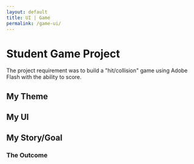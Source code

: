 ```yaml
---
layout: default
title: UI | Game
permalink: /game-ui/
---
```





# [](#header-1)Student Game Project

The project requirement was to build a "hit/collision" game using Adobe Flash with the ability to score.

## [](#header-2)My Theme

## [](#header-2)My UI

## [](#header-2)My Story/Goal

### [](#header-3)The Outcome
